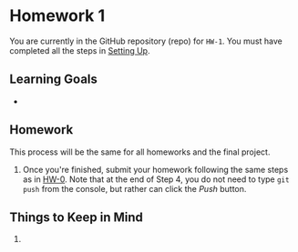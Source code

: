 Homework 1
================

You are currently in the GitHub repository (repo) for `HW-1`. You must have completed all the steps in [Setting Up](https://rudeboybert.github.io/MATH216/jekyll/update/2016/09/12/getting-started.html).

Learning Goals
--------------

-   

Homework
--------

This process will be the same for all homeworks and the final project.

1.  Once you're finished, submit your homework following the same steps as in <a
    target="_blank" class="page-link"
    href="https://github.com/2016-09-Middlebury-Data-Science/HW-0#homework">HW-0</a>. Note that at the end of Step 4, you do not need to type `git push` from the console, but rather can click the *Push* button.

Things to Keep in Mind
----------------------

1.
